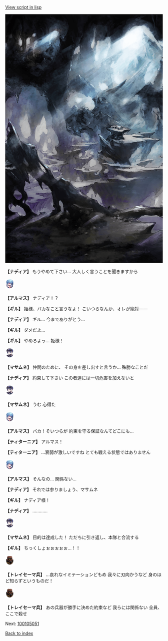 [View script in lisp](../scripts/100105041.txt)

![101_cave.png](../images/backgrounds/101_cave.png)

**【ナディア】**
もうやめて下さい…
大人しく言うことを聞きますから

<img src="../images/units/3103811.png" alt="3103811.png" height="34"/>

**【アルマス】**
ナディア！？

**【ギル】**
姫様、バカなこと言うなよ！
こいつらなんか、オレが絶対――

**【ナディア】**
ギル…
今までありがとう…

**【ギル】**
ダメだよ…

**【ギル】**
やめろよっ…
姫様！

<img src="../images/units/3100111.png" alt="3100111.png" height="34"/>

**【マサムネ】**
仲間のために、
その身を差し出すと言うか…
殊勝なことだ

**【ナディア】**
約束して下さい
この者達には一切危害を加えないと

<img src="../images/units/3100111.png" alt="3100111.png" height="34"/>

**【マサムネ】**
うむ
心得た

<img src="../images/units/3103811.png" alt="3103811.png" height="34"/>

**【アルマス】**
バカ！そいつらが
約束を守る保証なんてどこにも…

**【ティターニア】**
アルマス！

**【ティターニア】**
…衰弱が激しいですね
とても戦える状態ではありません

<img src="../images/units/3103811.png" alt="3103811.png" height="34"/>

**【アルマス】**
そんなの…
関係ない…

**【ナディア】**
それでは参りましょう、マサムネ

**【ギル】**
ナディア様！

**【ナディア】**
…………

<img src="../images/units/3100111.png" alt="3100111.png" height="34"/>

**【マサムネ】**
目的は達成した！
ただちに引き返し、本隊と合流する

**【ギル】**
ちっくしょぉぉぉぉぉ…！！

<img src="../images/units/3830001.png" alt="3830001.png" height="34"/>

**【トレイセーマ兵】**
…哀れなイミテーションどもめ
我々に刃向かうなど
身のほど知らずというものだ！

<img src="../images/units/3830001.png" alt="3830001.png" height="34"/>

**【トレイセーマ兵】**
あの兵器が勝手に決めた約束など
我らには関係ない
全員、ここで殺せ

Next: [100105051](100105051.md)

[Back to index](index.md)
